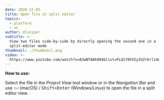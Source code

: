 ```yaml
---
date: 2020-12-03
title: Open file in split editor
topics:
  - platform
  - ui
author: dlsniper
subtitle: >-
  View two files side-by-side by directly opening the second one in a
  split-editor mode
thumbnail: ./thumbnail.png
video: >-
  https://www.youtube.com/watch?v=83wNTA8k894&list=PLQ176FUIyIUZrbrlz4AY1V8VzBJKZyVlW&index=74
---
```


**How to use:**

Select the file in the _Project View_ tool window or in the _Navigation Bar_ and use <kbd>⇧⏎</kbd> (macOS) / <kbd>Shift+Enter</kbd> (Windows/Linux) to open the file in a split editor view.
